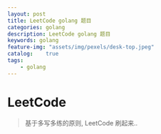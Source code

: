 ```yaml
---
layout: post
title: LeetCode golang 题目
categories: golang
description: LeetCode golang 题目
keywords: golang
feature-img: "assets/img/pexels/desk-top.jpeg"
catalog:    true
tags:
    - golang
---
```


# LeetCode

> 基于多写多练的原则, LeetCode 刷起来..





